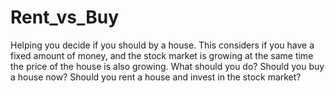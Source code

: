 # Rent_vs_Buy
Helping you decide if you should by a house. This considers if you have a fixed amount of money, and the stock market is growing at the same time the price of the house is also growing. What should you do? Should you buy a house now? Should you rent a house and invest in the stock market?
